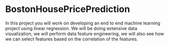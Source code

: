 # BostonHousePricePrediction
In this project you will work on developing an end to end machine learning project using linear regression. We will be doing extensive data visualization, we will perform data feature engineering, we will also see how we can select features based on the correlation of the features.
